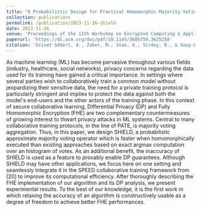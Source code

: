 ```yaml
---
title: "A Probabilistic Design for Practical Homomorphic Majority Voting with Intrinsic Differential Privacy"
collection: publications
permalink: /publication/2023-11-26-shield
date: 2023-11-26
venue: 'Proceedings of the 11th Workshop on Encrypted Computing & Applied Homomorphic Cryptography'
paperurl: 'https://dl.acm.org/doi/pdf/10.1145/3605759.3625258'
citation: 'Grivet Sébert, A., Zuber, M., Stan, O., Sirdey, R., & Gouy-Pailler, C. (2023, November). A probabilistic design for practical homomorphic majority voting with intrinsic differential privacy. In Proceedings of the 11th Workshop on Encrypted Computing & Applied Homomorphic Cryptography (pp. 47-58).'
---
```

As machine learning (ML) has become pervasive throughout various fields (industry, healthcare, social networks), privacy concerns regarding the data used for its training have gained a critical importance. In settings where several parties wish to collaboratively train a common model without jeopardizing their sensitive data, the need for a private training protocol is particularly stringent and implies to protect the data against both the model's end-users and the other actors of the training phase. In this context of secure collaborative learning, Differential Privacy (DP) and Fully Homomorphic Encryption (FHE) are two complementary countermeasures of growing interest to thwart privacy attacks in ML systems. Central to many collaborative training protocols, in the line of PATE, is majority voting aggregation. Thus, in this paper, we design SHIELD, a probabilistic approximate majority voting operator which is faster when homomorphically executed than existing approaches based on exact argmax computation over an histogram of votes. As an additional benefit, the inaccuracy of SHIELD is used as a feature to provably enable DP guarantees. Although SHIELD may have other applications, we focus here on one setting and seamlessly integrate it in the SPEED collaborative training framework from [20] to improve its computational efficiency. After thoroughly describing the FHE implementation of our algorithm and its DP analysis, we present experimental results. To the best of our knowledge, it is the first work in which relaxing the accuracy of an algorithm is constructively usable as a degree of freedom to achieve better FHE performances.
